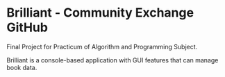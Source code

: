 # Brilliant - Community Exchange GitHub

Final Project for Practicum of Algorithm and Programming Subject.

Brilliant is a console-based application with GUI features that can manage book data.
